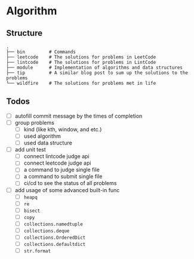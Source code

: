 Algorithm
======

## Structure

```
.
├── bin         # Commands
├── leetcode    # The solutions for problems in LeetCode
├── lintcode    # The solutions for problems in LintCode
├── module      # Implementation of algorithms and data structures
├── tip         # A similar blog post to sum up the solutions to the problems
└── wildfire    # The solutions for problems met in life
```

## Todos

- [ ] autofill commit message by the times of completion
- [ ] group problems
  - [ ] kind (like kth, window, and etc.)
  - [ ] used algorithm
  - [ ] used data structure
- [ ] add unit test
  - [ ] connect lintcode judge api
  - [ ] connect leetcode judge api
  - [ ] a command to judge single file
  - [ ] a command to submit single file
  - [ ] ci/cd to see the status of all problems
- [ ] add usage of some advanced built-in func
  - [ ] `heapq`
  - [ ] `re`
  - [ ] `bisect`
  - [ ] `copy`
  - [ ] `collections.namedtuple`
  - [ ] `collections.deque`
  - [ ] `collections.OrderedDict`
  - [ ] `collections.defaultdict`
  - [ ] `str.format`
